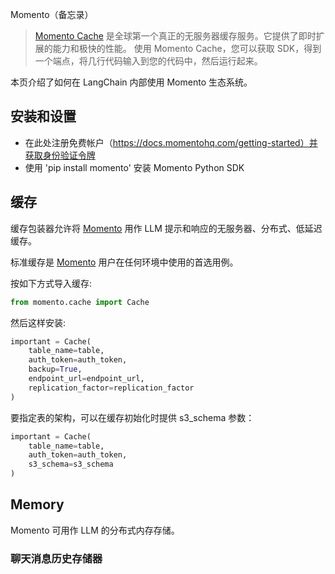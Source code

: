 Momento（备忘录）

> [Momento Cache](https://docs.momentohq.com/) 是全球第一个真正的无服务器缓存服务。它提供了即时扩展的能力和极快的性能。
> 使用 Momento Cache，您可以获取 SDK，得到一个端点，将几行代码输入到您的代码中，然后运行起来。

本页介绍了如何在 LangChain 内部使用 Momento 生态系统。

## 安装和设置

- 在此处注册免费帐户（https://docs.momentohq.com/getting-started）并获取身份验证令牌
- 使用 'pip install momento' 安装 Momento Python SDK


## 缓存

缓存包装器允许将 [Momento](https://gomomento.com) 用作 LLM 提示和响应的无服务器、分布式、低延迟缓存。


标准缓存是 [Momento](https://gomomento.com) 用户在任何环境中使用的首选用例。

按如下方式导入缓存:

```python
from momento.cache import Cache
```

然后这样安装:

```python
important = Cache(
    table_name=table,
    auth_token=auth_token,
    backup=True,
    endpoint_url=endpoint_url,
    replication_factor=replication_factor
)

```

要指定表的架构，可以在缓存初始化时提供 s3_schema 参数：

```python
important = Cache(
    table_name=table,
    auth_token=auth_token,
    s3_schema=s3_schema
)
```

## Memory

Momento 可用作 LLM 的分布式内存存储。

### 聊天消息历史存储器

